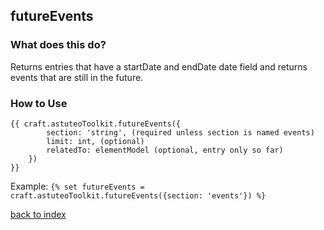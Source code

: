 ## futureEvents

### What does this do?
Returns entries that have a startDate and endDate date field and returns events that are still in the future.

### How to Use
```
{{ craft.astuteoToolkit.futureEvents({
        section: 'string', (required unless section is named events)
        limit: int, (optional)
        relatedTo: elementModel (optional, entry only so far)
    })
}}
```

Example:
```{% set futureEvents = craft.astuteoToolkit.futureEvents({section: 'events'}) %}```



[back to index](../README.md) 
